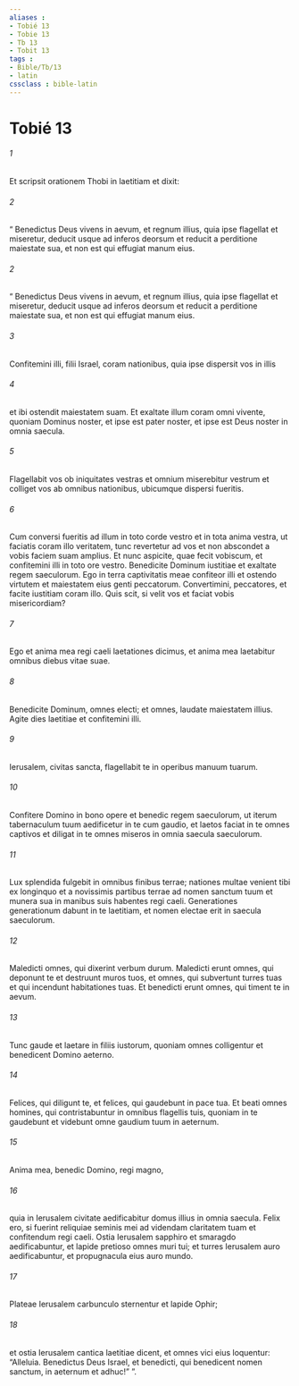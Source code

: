 ```yaml
---
aliases : 
- Tobié 13
- Tobie 13
- Tb 13
- Tobit 13
tags : 
- Bible/Tb/13
- latin
cssclass : bible-latin
---
```


# Tobié 13

###### 1
Et scripsit orationem Thobi in laetitiam et dixit:
###### 2
“ Benedictus Deus vivens in aevum, et regnum illius, quia ipse flagellat et miseretur, deducit usque ad inferos deorsum et reducit a perditione maiestate sua, et non est qui effugiat manum eius. 
###### 2
“ Benedictus Deus vivens in aevum, et regnum illius, quia ipse flagellat et miseretur, deducit usque ad inferos deorsum et reducit a perditione maiestate sua, et non est qui effugiat manum eius. 
###### 3
Confitemini illi, filii Israel, coram nationibus, quia ipse dispersit vos in illis
###### 4
et ibi ostendit maiestatem suam. Et exaltate illum coram omni vivente, quoniam Dominus noster, et ipse est pater noster, et ipse est Deus noster in omnia saecula.
###### 5
Flagellabit vos ob iniquitates vestras et omnium miserebitur vestrum et colliget vos ab omnibus nationibus, ubicumque dispersi fueritis.
###### 6
Cum conversi fueritis ad illum in toto corde vestro et in tota anima vestra, ut faciatis coram illo veritatem, tunc revertetur ad vos et non abscondet a vobis faciem suam amplius. Et nunc aspicite, quae fecit vobiscum, et confitemini illi in toto ore vestro. Benedicite Dominum iustitiae et exaltate regem saeculorum. Ego in terra captivitatis meae confiteor illi et ostendo virtutem et maiestatem eius genti peccatorum. Convertimini, peccatores, et facite iustitiam coram illo. Quis scit, si velit vos et faciat vobis misericordiam?
###### 7
Ego et anima mea regi caeli laetationes dicimus, et anima mea laetabitur omnibus diebus vitae suae.
###### 8
Benedicite Dominum, omnes electi; et omnes, laudate maiestatem illius. Agite dies laetitiae et confitemini illi.
###### 9
Ierusalem, civitas sancta, flagellabit te in operibus manuum tuarum.
###### 10
Confitere Domino in bono opere et benedic regem saeculorum, ut iterum tabernaculum tuum aedificetur in te cum gaudio, et laetos faciat in te omnes captivos et diligat in te omnes miseros in omnia saecula saeculorum.
###### 11
Lux splendida fulgebit in omnibus finibus terrae; nationes multae venient tibi ex longinquo et a novissimis partibus terrae ad nomen sanctum tuum et munera sua in manibus suis habentes regi caeli. Generationes generationum dabunt in te laetitiam, et nomen electae erit in saecula saeculorum.
###### 12
Maledicti omnes, qui dixerint verbum durum. Maledicti erunt omnes, qui deponunt te et destruunt muros tuos, et omnes, qui subvertunt turres tuas et qui incendunt habitationes tuas. Et benedicti erunt omnes, qui timent te in aevum.
###### 13
Tunc gaude et laetare in filiis iustorum, quoniam omnes colligentur et benedicent Domino aeterno.
###### 14
Felices, qui diligunt te, et felices, qui gaudebunt in pace tua. Et beati omnes homines, qui contristabuntur in omnibus flagellis tuis, quoniam in te gaudebunt et videbunt omne gaudium tuum in aeternum.
###### 15
Anima mea, benedic Domino, regi magno,
###### 16
quia in Ierusalem civitate aedificabitur domus illius in omnia saecula. Felix ero, si fuerint reliquiae seminis mei ad videndam claritatem tuam et confitendum regi caeli. Ostia Ierusalem sapphiro et smaragdo aedificabuntur, et lapide pretioso omnes muri tui; et turres Ierusalem auro aedificabuntur, et propugnacula eius auro mundo. 
###### 17
Plateae Ierusalem carbunculo sternentur et lapide Ophir;
###### 18
et ostia Ierusalem cantica laetitiae dicent, et omnes vici eius loquentur: “Alleluia. Benedictus Deus Israel, et benedicti, qui benedicent nomen sanctum, in aeternum et adhuc!” ”.
